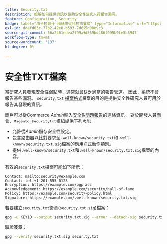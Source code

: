 ```yaml
---
title: Security.txt
description: 瞭解如何提供資訊以協助安全性研究人員報告漏洞。
feature: Configuration, Security
badge: label="由卡拉佩什·梅赫塔從科拉市撰寫" type="Informative" url="https://solutionpartners.adobe.com/s/directory/detail/corra" tooltip="卡比什梅塔"
exl-id: ddafd03c-77b2-42e8-b593-7d655d08e9c3
source-git-commit: 56a2461edea2799a9d569bd486f995b0fe5b5947
workflow-type: tm+mt
source-wordcount: '137'
ht-degree: 0%

---
```


# 安全性TXT檔案

當研究人員發現安全性弱點時，通常就會缺乏適當的報告管道。 因此，系統不會報告某些漏洞。 `security.txt` [檔案格式](https://datatracker.ietf.org/doc/html/draft-foudil-securitytxt-09)檔案的目的是提供安全性研究人員可用於報告其發現的資訊。

商戶可以從Commerce _Admin_&#x200B;輸入[安全性問題報告](https://docs.magento.com/user-guide/stores/security-issue-reporting.html)的連絡資訊。 對於開發人員而言，`Magento_Securitytxt`模組提供下列功能：

- 允許從&#x200B;_Admin_&#x200B;儲存安全性設定。
- 包含路由器以比對要求至`.well-known/security.txt`和`.well-known/security.txt.sig`檔案的應用程式動作類別。
- 提供`.well-known/security.txt`和`.well-known/security.txt.sig`檔案的內容。

有效的`security.txt`檔案可能如下所示：

```text
Contact: mailto:security@example.com
Contact: tel:+1-201-555-0123
Encryption: https://example.com/pgp.asc
Acknowledgement: https://example.com/security/hall-of-fame
Policy: https://example.com/security-policy.html
Signature: https://example.com/.well-known/security.txt.sig
```

若要建立`security.txt`簽章(`security.txt.sig`)檔案：

```bash
gpg -u KEYID --output security.txt.sig --armor --detach-sig security.txt
```

驗證簽章：

```bash
gpg --verify security.txt.sig security.txt
```
